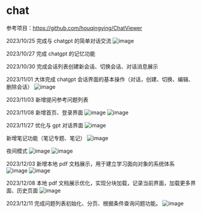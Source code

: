 # chat
参考项目：https://github.com/houqingying/ChatViewer

2023/10/25 完成与 chatgpt 的简单对话交流
![image](https://github.com/Mrying0823/chat/assets/111051660/511f398b-f523-49ce-b18d-e567780afb4a)

2023/10/27 完成 chatgpt 的记忆功能

2023/10/30 完成会话列表创建新会话、切换会话、对话消息展示

2023/11/01 大体完成 chatgpt 会话界面的基本操作（对话，创建、切换、编辑、删除会话）
![image](https://github.com/Mrying0823/chat/assets/111051660/df8dcc8e-d946-45d2-9e93-86fadbf16047)

2023/11/03 新增提问参考问题列表

2023/11/08 新增首页、登录界面
![image](https://github.com/Mrying0823/chat/assets/111051660/af3155bd-0aa9-4ce6-a290-96c8bd364674)
![image](https://github.com/Mrying0823/chat/assets/111051660/9fab9554-9bea-4645-9934-fdf22e5898c6)

2023/11/27 
优化与 gpt 对话界面
![image](https://github.com/Mrying0823/chat/assets/111051660/9df85f9f-ea85-4c68-9197-6a7fc134ed51)

新增笔记功能（笔记专题、笔记）
![image](https://github.com/Mrying0823/chat/assets/111051660/9a7d3cbe-03f7-458d-9486-b98a2c766260)

夜间模式
![image](https://github.com/Mrying0823/chat/assets/111051660/7b13bc59-212a-4948-8c82-1700473846f1)
![image](https://github.com/Mrying0823/chat/assets/111051660/25656631-da3e-46d6-99e0-a3ebb75a46f3)

2023/12/03
新增本地 pdf 文档展示，用于建立学习面向对象的系统体系
![image](https://github.com/Mrying0823/chat/assets/111051660/b75fc935-bee6-41f4-9aa9-9ff30d9ed6c0)
![image](https://github.com/Mrying0823/chat/assets/111051660/da2dae8f-a076-4999-826b-568e994b9292)

2023/12/08
本地 pdf 文档展示优化，实现分块加载，记录当前界面，加载更多界面、历史页面
![image](https://github.com/Mrying0823/chat/assets/111051660/7e835961-233c-46d3-ae4d-b123b8a15871)

2023/12/11
完成问题列表初始化、分页、根据条件查询问题功能。
![image](https://github.com/Mrying0823/chat/assets/111051660/39dcd10e-eb78-44ec-99de-0b8c13c70f00)

